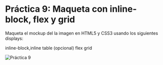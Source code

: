 # Práctica 9: Maqueta con inline-block, flex y grid

Maqueta el mockup del la imagen en HTML5 y CSS3 usando los siguientes displays:

inline-block,inline
table  (opcional)
flex
grid

![Práctica 9]()